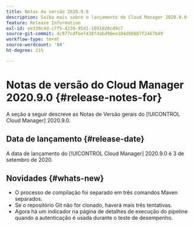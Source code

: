 ```yaml
---
title: Notas da versão 2020.9.0
description: Saiba mais sobre o lançamento do Cloud Manager 2020.9.0
feature: Release Information
exl-id: ee339c4d-c7f5-4239-95d1-1891028cd9c7
source-git-commit: 4c977cdfbef438fdabd90ee104d98887f2467b49
workflow-type: tm+mt
source-wordcount: '94'
ht-degree: 21%

---
```


# Notas de versão do Cloud Manager 2020.9.0 {#release-notes-for}

A seção a seguir descreve as Notas de Versão gerais do [!UICONTROL Cloud Manager] 2020.9.0.

## Data de lançamento {#release-date}

A data de lançamento do [!UICONTROL Cloud Manager] 2020.9.0 é 3 de setembro de 2020.

## Novidades {#whats-new}

* O processo de compilação foi separado em três comandos Maven separados.
* Se o repositório Git não for clonado, haverá mais três tentativas.
* Agora há um indicador na página de detalhes de execução do pipeline quando a autenticação é usada durante o teste de desempenho.
